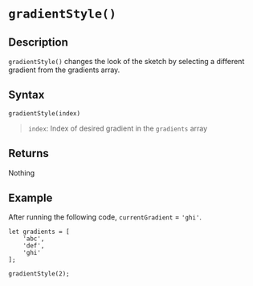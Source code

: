 # `gradientStyle()`

## Description
`gradientStyle()` changes the look of the sketch by selecting a different gradient from the gradients array.

## Syntax
`gradientStyle(index)`
> `index`: Index of desired gradient in the `gradients` array

## Returns
Nothing

## Example
After running the following code, `currentGradient` = `'ghi'`.
```
let gradients = [
    'abc',
    'def',
    'ghi'
];

gradientStyle(2);
```